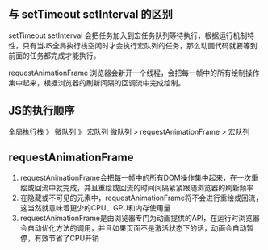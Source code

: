 ## 与 setTimeout setInterval 的区别
setTimeout setInterval 会把任务加入到宏任务队列等待执行，根据运行机制特性，只有当JS全局执行栈空闲时才会执行宏队列的任务，那么动画代码就要等到前面的任务都完成才能执行。

requestAnimationFrame 浏览器会新开一个线程，会把每一帧中的所有绘制操作集中起来，根据浏览器的刷新间隔的回调流中完成绘制。

## JS的执行顺序
全局执行栈 》 微队列 》 宏队列
微队列 > requestAnimationFrame > 宏队列

## requestAnimationFrame
1. requestAnimationFrame会把每一帧中的所有DOM操作集中起来，在一次重绘或回流中就完成，并且重绘或回流的时间间隔紧紧跟随浏览器的刷新频率
2. 在隐藏或不可见的元素中，requestAnimationFrame将不会进行重绘或回流，这当然就意味着更少的CPU、GPU和内存使用量
3. requestAnimationFrame是由浏览器专门为动画提供的API，在运行时浏览器会自动优化方法的调用，并且如果页面不是激活状态下的话，动画会自动暂停，有效节省了CPU开销